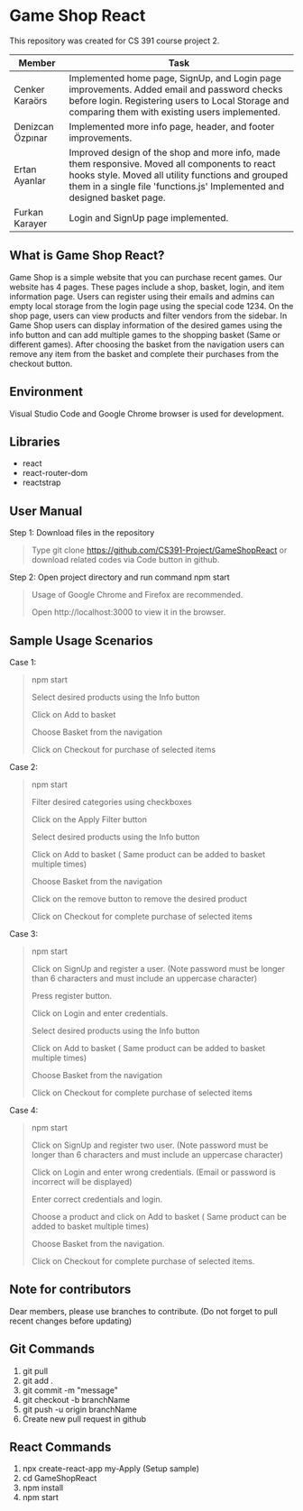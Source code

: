 # Game Shop React

This repository was created for CS 391 course project 2.

| Member | Task |
| ------- | ----- |
| Cenker Karaörs | Implemented home page, SignUp, and Login page improvements. Added email and password checks before login. Registering users to Local Storage and comparing them with existing users implemented.|
| Denizcan Özpınar | Implemented more info page, header, and footer improvements.|
| Ertan Ayanlar | Improved design of the shop and more info, made them responsive. Moved all components to react hooks style. Moved all utility functions and grouped them in a single file 'functions.js' Implemented and designed basket page. |
| Furkan Karayer | Login and SignUp page implemented. |

## What is Game Shop React?

Game Shop is a simple website that you can purchase recent games. Our website has 4 pages. These pages include a shop, basket, login, and item information page. Users can register using their emails and admins can empty local storage from the login page using the special code 1234. On the shop page, users can view products and filter vendors from the sidebar. In Game Shop users can display information of the desired games using the info button and can add multiple games to the shopping basket (Same or different games). After choosing the basket from the navigation users can remove any item from the basket and complete their purchases from the checkout button.

## Environment

Visual Studio Code and Google Chrome browser is used for development.

## Libraries

* react
* react-router-dom
* reactstrap

## User Manual

Step 1:  Download files in the repository

> Type git clone https://github.com/CS391-Project/GameShopReact or download related codes via Code button in github.

Step 2: Open project directory and run command npm start

> Usage of Google Chrome and Firefox are recommended.
>
> Open http://localhost:3000 to view it in the browser.

## Sample Usage Scenarios

Case 1:

> npm start
>
> Select desired products using the Info button
>
> Click on Add to basket
>
> Choose Basket from the navigation
>
> Click on Checkout for purchase of selected items

Case 2:

> npm start
>
> Filter desired categories using checkboxes
>
> Click on the Apply Filter button
>
> Select desired products using the Info button
>
> Click on Add to basket ( Same product can be added to basket multiple times)
>
> Choose Basket from the navigation
>
> Click on the remove button to remove the desired product
>
> Click on Checkout for complete purchase of selected items

Case 3:

> npm start
>
> Click on SignUp and register a user. (Note password must be longer than 6 characters and must include an uppercase character)
>
> Press register button.
>
> Click on Login and enter credentials.
>
> Select desired products using the Info button
>
> Click on Add to basket ( Same product can be added to basket multiple times)
>
> Choose Basket from the navigation
>
> Click on Checkout for complete purchase of selected items

Case 4:

> npm start
>
> Click on SignUp and register two user. (Note password must be longer than 6 characters and must include an uppercase character)
>
> Click on Login and enter wrong credentials. (Email or password is incorrect will be displayed)
>
> Enter correct credentials and login.
>
> Choose a product and click on Add to basket ( Same product can be added to basket multiple times)
>
> Choose Basket from the navigation.
>
> Click on Checkout for complete purchase of selected items.


## Note for contributors

Dear members, please use branches to contribute. (Do not forget to pull recent changes before updating)

## Git Commands
1) git pull
2) git add .
3) git commit -m "message"
4) git checkout -b branchName
5) git push -u origin branchName
6) Create new pull request in github

## React Commands
1)  npx create-react-app my-Apply (Setup sample)
2)  cd GameShopReact
3)  npm install
4)  npm start
